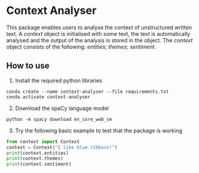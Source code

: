 # Context Analyser
This package enables users to analyse the context of unstructured written text. A *context* object is initialised with some text, the text is automatically analysed and the output of the analysis is stored in the object. The *context* object consists of the following: *entities*; *themes*; *sentiment*.

## How to use
1. Install the required python libraries
```
conda create --name context-analyser --file requirements.txt
conda activate context-analyser
```
2. Download the spaCy language model
```
python -m spacy download en_core_web_sm
```
3. Try the following basic example to test that the package is working
```python
from context import Context
context = Context("I like blue ribbons!")
print(context.entities)
print(context.themes)
print(context.sentiment)
```
